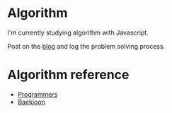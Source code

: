 # Algorithm
I'm currently studying algorithm with Javascript.

Post on the [blog](https://velog.io/@angiekimm) and log the problem solving process.




# Algorithm reference
- [Programmers](https://school.programmers.co.kr/learn/challenges)
- [Baekjoon](https://www.acmicpc.net/step)
